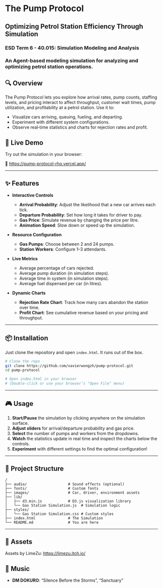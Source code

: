 # The Pump Protocol
## Optimizing Petrol Station Efficiency Through Simulation

### ESD Term 6 - 40.015: Simulation Modeling and Analysis 

### An Agent-based modeling simulation for analyzing and optimizing petrol station operations.

## 🔍 Overview

The Pump Protocol lets you explore how arrival rates, pump counts, staffing levels, and pricing interact to affect throughput, customer wait times, pump utilization, and profitability at a petrol station. Use it to:

- Visualize cars arriving, queuing, fueling, and departing.
- Experiment with different system configurations.
- Observe real‑time statistics and charts for rejection rates and profit.

## 🚀 Live Demo

Try out the simulation in your browser:

🔗 https://pump-protocol-rho.vercel.app/

---

## ✨ Features

- **Interactive Controls**  
  - **Arrival Probability**: Adjust the likelihood that a new car arrives each tick.  
  - **Departure Probability**: Set how long it takes for driver to pay.  
  - **Gas Price**: Simulate revenue by changing the price per litre.  
  - **Animation Speed**: Slow down or speed up the simulation.

- **Resource Configuration**  
  - **Gas Pumps**: Choose between 2 and 24 pumps.
  - **Station Workers**: Configure 1–3 attendants.

- **Live Metrics**  
  - Average percentage of cars rejected.  
  - Average pump duration (in simulation steps).  
  - Average time in system (in simulation steps).  
  - Average fuel dispensed per car (in litres).

- **Dynamic Charts**  
  - **Rejection Rate Chart**: Track how many cars abandon the station over time.  
  - **Profit Chart**: See cumulative revenue based on your pricing and throughput.

---

## 📦 Installation

Just clone the repository and open `index.html`. It runs out of the box.

```bash
# Clone the repo
git clone https://github.com/xavierwongzh/pump-protocol.git
cd pump-protocol

# Open index.html in your browser
# (Double-click or use your browser’s "Open File" menu)
```

---

## 🎮 Usage

1. **Start/Pause** the simulation by clicking anywhere on the simulation surface.  
2. **Adjust sliders** for arrival/departure probability and gas price.  
3. **Select** the number of pumps and workers from the dropdowns.  
4. **Watch** the statistics update in real time and inspect the charts below the controls.  
5. **Experiment** with different settings to find the optimal configuration!

---

## 📂 Project Structure

    /
    ├── audio/                   # Sound effects (optional)
    ├── fonts/                   # Custom fonts
    ├── images/                  # Car, driver, environment assets
    ├── lib/
    │   ├── d3.min.js            # D3.js visualization library
    │   └── Gas Station Simulation.js  # Simulation logic
    ├── styles/
    │   └── Gas Station Simulation.css # Custom styles
    ├── index.html               # The Simulation
    └── README.md                # You are here
 
---

## 🎨 Assets

Assets by LimeZu: https://limezu.itch.io/

## 🎵 Music

- **DM DOKURO**: “Silence Before the Storms”, “Sanctuary”